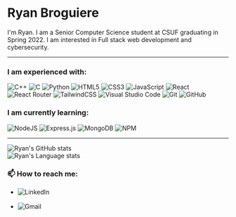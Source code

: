 # Ryan Broguiere

<!-- <img height = "500" src = "https://i.imgur.com/u3dRoSA.jpg"/> -->


I'm Ryan. I am a Senior Computer Science student at CSUF graduating in Spring 2022. I am interested in Full stack web development and cybersecurity. 

<hr> </hr>

### I am experienced with: <br>
![C++](https://img.shields.io/badge/c++-%2300599C.svg?style=for-the-badge&logo=c%2B%2B&logoColor=white) ![C](https://img.shields.io/badge/c-%2300599C.svg?style=for-the-badge&logo=c&logoColor=white) ![Python](https://img.shields.io/badge/python-3670A0?style=for-the-badge&logo=python&logoColor=ffdd54) ![HTML5](https://img.shields.io/badge/html5-%23E34F26.svg?style=for-the-badge&logo=html5&logoColor=white) ![CSS3](https://img.shields.io/badge/css3-%231572B6.svg?style=for-the-badge&logo=css3&logoColor=white) ![JavaScript](https://img.shields.io/badge/javascript-%23323330.svg?style=for-the-badge&logo=javascript&logoColor=%23F7DF1E) ![React](https://img.shields.io/badge/react-%2320232a.svg?style=for-the-badge&logo=react&logoColor=%2361DAFB)
![React Router](https://img.shields.io/badge/React_Router-CA4245?style=for-the-badge&logo=react-router&logoColor=white) ![TailwindCSS](https://img.shields.io/badge/tailwindcss-%2338B2AC.svg?style=for-the-badge&logo=tailwind-css&logoColor=white)  ![Visual Studio Code](https://img.shields.io/badge/Visual%20Studio%20Code-0078d7.svg?style=for-the-badge&logo=visual-studio-code&logoColor=white) ![Git](https://img.shields.io/badge/git-%23F05033.svg?style=for-the-badge&logo=git&logoColor=white) ![GitHub](https://img.shields.io/badge/github-%23121011.svg?style=for-the-badge&logo=github&logoColor=white)

### I am currently learning: <br>
![NodeJS](https://img.shields.io/badge/node.js-6DA55F?style=for-the-badge&logo=node.js&logoColor=white)
![Express.js](https://img.shields.io/badge/express.js-%23404d59.svg?style=for-the-badge&logo=express&logoColor=%2361DAFB)
![MongoDB](https://img.shields.io/badge/MongoDB-%234ea94b.svg?style=for-the-badge&logo=mongodb&logoColor=white)
![NPM](https://img.shields.io/badge/NPM-%23000000.svg?style=for-the-badge&logo=npm&logoColor=white)
<hr> </hr>




![Ryan's GitHub stats](https://github-readme-stats.vercel.app/api?username=ryan-broguiere&count_private=true&theme=github_dark&hide=stars&include_all_commits=1&show_icons=true)<br>
![Ryan's Language stats](https://github-readme-stats.vercel.app/api/top-langs/?username=ryan-broguiere&theme=github_dark&layout=compact&card_width=445)

### 📫 How to reach me:

- <a href = "https://www.linkedin.com/in/ryan-broguiere"> <img src ="https://img.shields.io/badge/linkedin-%230077B5.svg?style=for-the-badge&logo=linkedin&logoColor=white" alt="LinkedIn" align="left"></a>

- <a href = "mailto: ryanbroguiere123@gmail.com"> <img src ="https://img.shields.io/badge/Gmail-D14836?style=for-the-badge&logo=gmail&logoColor=white" alt="Gmail" align = "left"></a>

<!--
**ryan-broguiere/ryan-broguiere** is a ✨ _special_ ✨ repository because its `README.md` (this file) appears on your GitHub profile.

Here are some ideas to get you started:

- 🔭 I’m currently working on ...
- 🌱 I’m currently learning ...
- 👯 I’m looking to collaborate on ...
- 🤔 I’m looking for help with ...
- 💬 Ask me about ...
- 📫 How to reach me: ...
- 😄 Pronouns: ...
- ⚡ Fun fact: ...
-->
